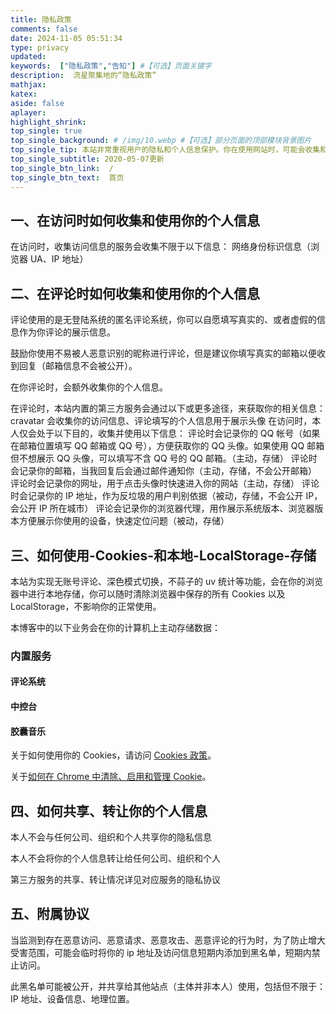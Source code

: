 ```yaml
---
title: 隐私政策
comments: false
date: 2024-11-05 05:51:34
type: privacy
updated:
keywords:  ["隐私政策","告知"] #【可选】页面关键字
description:  流星聚集地的“隐私政策”
mathjax:
katex:
aside: false
aplayer:
highlight_shrink:
top_single: true
top_single_background: # /img/10.webp #【可选】部分页面的顶部模块背景图片
top_single_tip: 本站非常重视用户的隐私和个人信息保护。你在使用网站时，可能会收集和使用你的相关信息。通过《隐私政策》向你说明在你访问网站时，如何收集、使用、保存、共享和转让这些信息。
top_single_subtitle: 2020-05-07更新
top_single_btn_link:  /
top_single_btn_text:  首页
---
```


## 一、在访问时如何收集和使用你的个人信息
在访问时，收集访问信息的服务会收集不限于以下信息：
网络身份标识信息（浏览器 UA、IP 地址）

## 二、在评论时如何收集和使用你的个人信息
评论使用的是无登陆系统的匿名评论系统，你可以自愿填写真实的、或者虚假的信息作为你评论的展示信息。

鼓励你使用不易被人恶意识别的昵称进行评论，但是建议你填写真实的邮箱以便收到回复（邮箱信息不会被公开）。

在你评论时，会额外收集你的个人信息。

在评论时，本站内置的第三方服务会通过以下或更多途径，来获取你的相关信息：
cravatar 会收集你的访问信息、评论填写的个人信息用于展示头像
在访问时，本人仅会处于以下目的，收集并使用以下信息：
评论时会记录你的 QQ 帐号（如果在邮箱位置填写 QQ 邮箱或 QQ 号），方便获取你的 QQ 头像。如果使用 QQ 邮箱但不想展示 QQ 头像，可以填写不含 QQ 号的 QQ 邮箱。（主动，存储）
评论时会记录你的邮箱，当我回复后会通过邮件通知你（主动，存储，不会公开邮箱）
评论时会记录你的网址，用于点击头像时快速进入你的网站（主动，存储）
评论时会记录你的 IP 地址，作为反垃圾的用户判别依据（被动，存储，不会公开 IP，会公开 IP 所在城市）
评论会记录你的浏览器代理，用作展示系统版本、浏览器版本方便展示你使用的设备，快速定位问题（被动，存储）

## 三、如何使用-Cookies-和本地-LocalStorage-存储
本站为实现无账号评论、深色模式切换，不蒜子的 uv 统计等功能，会在你的浏览器中进行本地存储，你可以随时清除浏览器中保存的所有 Cookies 以及 LocalStorage，不影响你的正常使用。

本博客中的以下业务会在你的计算机上主动存储数据：

### 内置服务
#### 评论系统
#### 中控台
#### 胶囊音乐

关于如何使用你的 Cookies，请访问 [Cookies 政策](/cookies)。

关于[如何在 Chrome 中清除、启用和管理 Cookie](https://support.google.com/chrome/answer/95647?co=GENIE.Platform=Desktop&hl=zh-Hans)。

## 四、如何共享、转让你的个人信息
本人不会与任何公司、组织和个人共享你的隐私信息

本人不会将你的个人信息转让给任何公司、组织和个人

第三方服务的共享、转让情况详见对应服务的隐私协议

## 五、附属协议
当监测到存在恶意访问、恶意请求、恶意攻击、恶意评论的行为时，为了防止增大受害范围，可能会临时将你的 ip 地址及访问信息短期内添加到黑名单，短期内禁止访问。

此黑名单可能被公开，并共享给其他站点（主体并非本人）使用，包括但不限于：IP 地址、设备信息、地理位置。


